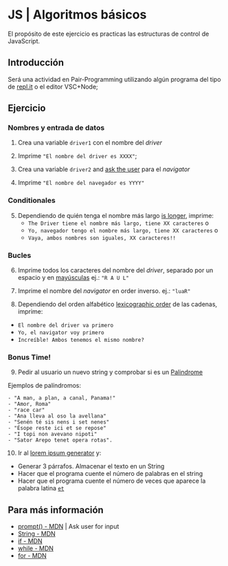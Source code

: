 # JS | Algoritmos básicos

El propósito de este ejercicio es practicas las estructuras de control de JavaScript.

## Introducción

Será una actividad en Pair-Programming utilizando algún programa del tipo de [repl.it](https://repl.it/) o el editor VSC+Node;

## Ejercicio

### Nombres y entrada de datos

1. Crea una variable `driver1` con el nombre del *driver*

2. Imprime  `"El nombre del driver es XXXX"`; 

3. Crea una variable `driver2` and [ask the user](https://developer.mozilla.org/en-US/docs/Web/API/Window/prompt) para el *navigator*

4. Imprime `"El nombre del navegador es YYYY"`

### Conditionales

5. Dependiendo de quién tenga el nombre más largo [is longer](https://developer.mozilla.org/en-US/docs/Web/JavaScript/Reference/Global_Objects/String/length), imprime:
	- `The Driver tiene el nombre más largo, tiene XX caracteres` o 
	- `Yo, navegador tengo el nombre más largo, tiene XX caracteres` o
	- `Vaya, ambos nombres son iguales, XX caracteres!!`

### Bucles

6. Imprime todos los caracteres del nombre del  *driver*, separado por un espacio y en [mayúsculas](https://developer.mozilla.org/en-US/docs/Web/JavaScript/Reference/Global_Objects/String/toUpperCase)
  ej.: `"R A U L"`
  
7. Imprime el nombre del *navigator* en order inverso. 
  ej.: `"luaR"`
  
8. Dependiendo del orden alfabético [lexicographic order](https://en.wikipedia.org/wiki/Lexicographical_order) de las cadenas, imprime:
  - `El nombre del driver va primero`
  - `Yo, el navigator voy primero`
  - `Increíble! Ambos tenemos el mismo nombre?`

### Bonus Time!

9. Pedir al usuario un nuevo string y comprobar si es un [Palindrome](https://es.wikipedia.org/wiki/Pal%C3%ADndromo)

Ejemplos de palíndromos:

	- "A man, a plan, a canal, Panama!"
	- "Amor, Roma"
	- "race car"
	- "Ana lleva al oso la avellana"
	- "Senén té sis nens i set nenes"
	- "Ésope reste ici et se repose"
	- "I topi non avevano nipoti"
	- "Sator Arepo tenet opera rotas".

10. Ir al [lorem ipsum generator](http://www.lipsum.com/) y:
  - Generar 3 párrafos. Almacenar el texto en un String
  - Hacer que el programa cuente el número de palabras en el string
  - Hacer que el programa cuente el número de veces que aparece la palabra latina [`et`](https://en.wiktionary.org/wiki/et#Latin)

## Para más información

- [prompt() - MDN](https://developer.mozilla.org/en-US/docs/Web/API/Window/prompt) | Ask user for input
- [String - MDN](https://developer.mozilla.org/en-US/docs/Web/JavaScript/Reference/Global_Objects/String)
- [if - MDN](https://developer.mozilla.org/en-US/docs/Web/JavaScript/Reference/Statements/if...else)
- [while - MDN](https://developer.mozilla.org/en-US/docs/Web/JavaScript/Reference/Statements/while)
- [for - MDN](https://developer.mozilla.org/en-US/docs/Web/JavaScript/Reference/Statements/for)